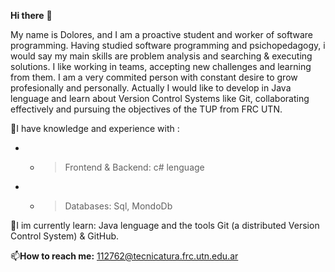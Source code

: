 **Hi there** 👋 

My name is Dolores, and I am a proactive student and worker of software programming. Having studied software programming and psichopedagogy, i would say my main skills are problem analysis and searching & executing solutions. 
I like working in teams, accepting new challenges and learning from them. 
I am a very commited person with constant desire to grow profesionally and personally. 
Actually I would like to develop in Java lenguage and learn about Version Control Systems like Git, collaborating effectively and pursuing the objectives of the TUP from FRC UTN. 

📌I have knowledge and experience with :
- - > Frontend & Backend: c# lenguage
- - > Databases: Sql, MondoDb 
 
📝I im currently learn: Java lenguage and the tools Git (a distributed Version Control System) & GitHub. 

📫**How to reach me:** 112762@tecnicatura.frc.utn.edu.ar

